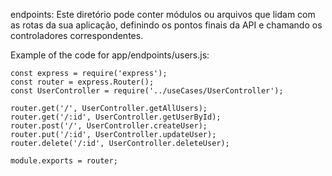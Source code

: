 endpoints: Este diretório pode conter módulos ou arquivos que lidam com as rotas da sua aplicação, definindo os pontos finais da API e chamando os controladores correspondentes.

Example of the code for app/endpoints/users.js:
```
const express = require('express');
const router = express.Router();
const UserController = require('../useCases/UserController');

router.get('/', UserController.getAllUsers);
router.get('/:id', UserController.getUserById);
router.post('/', UserController.createUser);
router.put('/:id', UserController.updateUser);
router.delete('/:id', UserController.deleteUser);

module.exports = router;
```
